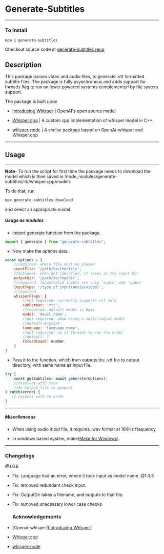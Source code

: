 # Generate-Subtitles

---

### To Install

```npmignore
npm i generate-subtitles
```

Checkout source code at [generate-subtitles repo](https://github.com/LunarLemma/generate-subtitles) 

## Description

This package parses video and audio files, to generate .vtt formatted subtitle files. The package is fully asynchronous and adds support for threads flag to run on lower powered systems complemented by file system support.

The package is built upon 

- [Introducing Whisper](https://openai.com/research/whisper) | OpenAI's open source model 

- [Whisper.cpp](https://github.com/ggerganov/whisper.cpp) | A custom cpp implementation of whisper model in C++.

- [whisper-node](https://github.com/ariym/whisper-node) | A similar package based on OpenAi-whisper and Whisper.cpp

---

## Usage

---

**Note**- To run the script for first time the package needs to download the model which is then saved in /node_modules/generate-subtitles/lib/whisper.cpp/models

To do that, run

```js
npx generate-subtitles download
```

and select an appropriate model.

##### Usage as modules

- Import generate function from the package.

```js
import { generate } from "generate-subtitles";
```

- Now make the options data.

```js
const options = {
    //required- where file must be placed
    inputFile: '/path/to/the/file', 
    //optional- when not specified, it saves at the input Dir
    outputDir: '/path/to/the/dir',
    //required- (enum)Valid inputs are only 'audio' and 'video'
    inputType: '/type_of_input(audio/video)',
    //required
    whisperFlags: {
        //not required- currently supports vtt only
        subFormat: 'vtt',
        //required- default model is base
        model: 'model_name',
        //not required- when using a multilingual model
        //default-english
        language: 'language_name',
        //not required- no of threads to run the model
        //default- 7
        threadCount: number,
    }
}
```

- Pass it to the function, which then outputs the .vtt file to output directory, with same name as input file.

```js
try {
    const getSubtiles= await generate(options);
    //resolves with true
    //An output file is generat
} catch(error) {
   // rejects with an error
}
```

---

##### Miscellaneous

- When using audio input file, it requires .wav format at 16KHz frequency

- In windows based system, make([Make for Windows](https://gnuwin32.sourceforge.net/packages/make.htm)).

---

### Changelogs
@1.0.6
- Fix: Language had an error, where it took input as model name.
@1.0.5
- Fix: removed redundant check input.
- Fix: OutputDir takes a filename, and outputs to that file.
- Fix: removed unecessary lower case checks.
  
  ### Acknowledgements

- [Openai-whisper]([Introducing Whisper](https://openai.com/research/whisper)) 

- [Whisper.cpp](https://github.com/ggerganov/whisper.cpp) 

- [whisper-node](https://github.com/ariym/whisper-node) 

